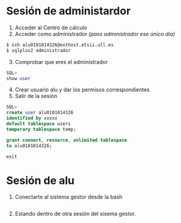 # Sesión de administardor
1) Acceder al Centro de cálculo
2) Acceder como administrador *(pass administrador ese único día)*
 
```bash
$ ssh alu0101014326@exthost.etsii.ull.es
$ sqlplus2 administrador 
```
3) Comprobar que eres el administrador
```sql
SQL> 
show user
```
4) Crear usuario alu y dar los permisos correspondientes
5) Salir de la sesión
```sql
SQL> 
create user alu0101014326 
identified by xxxxx
default tablespace users
temporary tablespace temp;

grant connect, resource, unlimited tablespace
to alu0101014326; 

exit
```

# Sesión de alu 
1) Conectarte al sistema gestor desde la bash
```

```
2) Estando dentro de otra sesión del sisema gestor.
```
```
